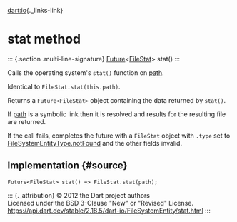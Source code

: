 [dart:io](../../dart-io/dart-io-library){._links-link}

stat method
===========

::: {.section .multi-line-signature}
[Future](../../dart-async/future-class)\<[FileStat](../filestat-class)\>
stat()
:::

Calls the operating system\'s `stat()` function on [path](path).

Identical to `FileStat.stat(this.path)`.

Returns a `Future<FileStat>` object containing the data returned by
`stat()`.

If [path](path) is a symbolic link then it is resolved and results for
the resulting file are returned.

If the call fails, completes the future with a `FileStat` object with
`.type` set to
[FileSystemEntityType.notFound](../filesystementitytype/notfound-constant)
and the other fields invalid.

Implementation {#source}
--------------

``` {.language-dart data-language="dart"}
Future<FileStat> stat() => FileStat.stat(path);
```

::: {._attribution}
© 2012 the Dart project authors\
Licensed under the BSD 3-Clause \"New\" or \"Revised\" License.\
<https://api.dart.dev/stable/2.18.5/dart-io/FileSystemEntity/stat.html>
:::
